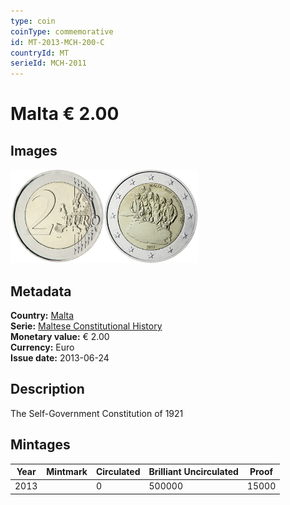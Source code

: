 ```yaml
---
type: coin
coinType: commemorative
id: MT-2013-MCH-200-C
countryId: MT
serieId: MCH-2011
---
```


# Malta € 2.00

## Images

<img src="../../Images/common-2007-200.webp" height="150" alt="Front image"><img src="Images/MT-2013-200.webp" height="150" alt="Back image">

## Metadata

**Country:** [Malta](../../Countries/Malta/index.md)\
**Serie:** [Maltese Constitutional History](index.md)\
**Monetary value:** € 2.00\
**Currency:** Euro\
**Issue date:** 2013-06-24

## Description

The Self-Government Constitution of 1921

## Mintages

| Year | Mintmark | Circulated | Brilliant Uncirculated | Proof |
| ---- | -------- | ---------- | ---------------------- | ----- |
| 2013 |          | 0          | 500000                 | 15000 |
